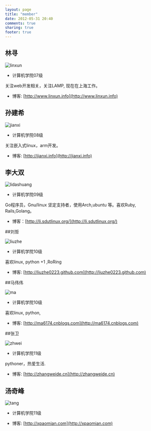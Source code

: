 ```yaml
---
layout: page
title: "member"
date: 2012-05-31 20:40
comments: true
sharing: true
footer: true
---
```


## 林寻

![linxun](http://pic.yupoo.com/lidashuang/C0rN1fbE/ySXk3.jpg)

* 计算机学院07级

 关注web开发相关，关注LAMP, 现在在上海工作。

* 博客: [http://www.linxun.info](http://www.linxun.info)

## 孙建希

![jianxi](http://pic.yupoo.com/ycsunjane/BUEXkBsM/medium.jpg)

* 计算机学院08级

关注嵌入式linux，arm开发。

* 博客: [http://jianxi.info](http://jianxi.info)


## 李大双

![lidashuang](http://ww3.sinaimg.cn/bmiddle/7121be43jw1e5uc1ffmduj21kw0w0jti.jpg)

* 计算机学院09级

Go程序员，Gnu/linux 坚定支持者，使用Arch,ubuntu 等。喜欢Ruby, Rails,Golang。

* 博客：[http://li.sdutlinux.org/](http://li.sdutlinux.org/)


##刘哲

![liuzhe](http://ww3.sinaimg.cn/bmiddle/7121be43jw1e57soe2ztvj21kw0w044p.jpg)

* 计算机学院10级

喜欢linux, python +1 ,RoRing

* 博客: [http://liuzhe0223.github.com](http://liuzhe0223.github.com)

##马伟伟

![ma](http://ww3.sinaimg.cn/bmiddle/7121be43jw1e57si85200j21kw0w0ahc.jpg)

* 计算机学院10级

喜欢linux, python,

* 博客: [http://ma6174.cnblogs.com](http://ma6174.cnblogs.com)


##张卫

![zhwei](http://ww3.sinaimg.cn/bmiddle/7121be43jw1e57sorc06wj21kw0w0n43.jpg)

* 计算机学院11级

pythoner，热爱生活.

* 博客: [http://zhangweide.cn](http://zhangweide.cn)

## 汤奇峰

![tang](http://ww2.sinaimg.cn/bmiddle/7121be43jw1e7dyk51v4tj21kw16o12o.jpg)

* 计算机学院11级


* 博客: [http://xpaomian.com](http://xpaomian.com)
